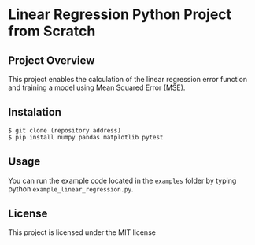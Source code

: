 # Linear Regression Python Project from Scratch

## Project Overview
This project enables the calculation of the linear regression error function and training a model using Mean Squared 
Error (MSE).

## Instalation
~~~ 
$ git clone (repository address)
$ pip install numpy pandas matplotlib pytest
~~~

## Usage
You can run the example code located in the `examples` folder by typing python `example_linear_regression.py`.

## License
This project is licensed under the MIT license